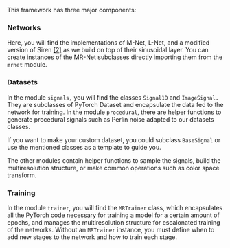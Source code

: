 This framework has three major components:

### Networks

Here, you will find the implementations of M-Net, L-Net, and a modified version of Siren [[2]](#2) as we build on top of their sinusoidal layer. You can create instances of the MR-Net subclasses directly importing them from the `mrnet` module.

### Datasets

In the module `signals,` you will find the classes `Signal1D` and `ImageSignal.` They are subclasses of PyTorch Dataset and encapsulate the data fed to the network for training. In the module `procedural`, there are helper functions to generate procedural signals such as Perlin noise adapted to our datasets classes.

If you want to make your custom dataset, you could subclass `BaseSignal` or use the mentioned classes as a template to guide you.

The other modules contain helper functions to sample the signals, build the multiresolution structure, or make common operations such as color space transform.

### Training

In the module `trainer`, you will find the `MRTrainer` class, which encapsulates all the PyTorch code necessary for training a model for a certain amount of epochs, and manages the multiresolution structure for escalonated training of the networks. Without an `MRTrainer` instance, you must define when to add new stages to the network and how to train each stage. 